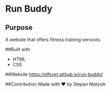 # Run Buddy

## Purpose
A website that offers fitness training services.

##Built with
* HTML
* CSS

##Website
https://elfsvet.github.io/run-buddy/

##Contribution
Made with ❤ by Stepan Matysik
